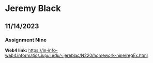 # Jeremy Black

## 11/14/2023

### Assignment Nine

**Web4 link:** https://in-info-web4.informatics.iupui.edu/~jereblac/N220/homework-nine/regEx.html
